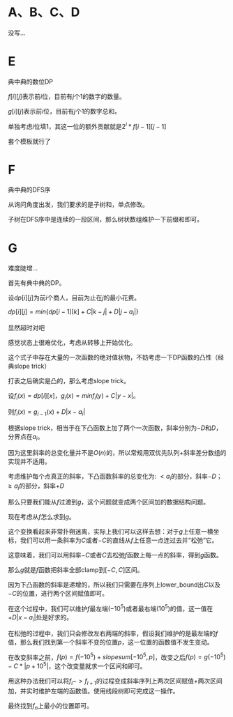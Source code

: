 # A、B、C、D

没写...

# E

典中典的数位DP

$f[i][j]$表示前$i$位，目前有$j$个1的数字的数量。

$g[i][j]$表示前$i$位，目前有$j$个1的数字总和。

单独考虑$i$位填1，其这一位的额外贡献就是$2^i * f[i-1][j-1]$

套个模板就行了

# F

典中典的DFS序

从询问角度出发，我们要求的是子树和，单点修改。

子树在DFS序中是连续的一段区间，那么树状数组维护一下前缀和即可。

# G

难度陡增...

首先有典中典的DP。

设$dp[i][j]$为前$i$个商人，目前为止在$j$的最小花费。

$dp[i][j] = min\{dp[i-1][k]+C|k-j|+D|j-a_i|\}$

显然超时对吧

感觉状态上很难优化，考虑从转移上开始优化。

这个式子中存在大量的一次函数的绝对值状物，不妨考虑一下DP函数的凸性（经典slope trick）

打表之后确实是凸的，那么考虑slope trick。

设$f_i(x)=dp[i][x]$，$g_i(x)=min{f_i(y)+C|y-x|}$。

则$f_i(x)=g_{i-1}(x)+D|x-a_i|$

根据slope trick，相当于在下凸函数上加了两个一次函数，斜率分别为$-D$和$D$，分界点在$a_i$。

因为这里斜率的总变化量并不是$O(n)$的，所以常规用双优先队列+斜率差分数组的实现并不适用。

考虑维护每个点真正的斜率，下凸函数斜率的总变化为: $<a_i$的部分，斜率$-D$；$\geq a_i$的部分，斜率$+D$

那么只要我们能从$f$过渡到$g$，这个问题就变成两个区间加的数据结构问题。

现在考虑从$f$怎么求到$g$。

这个变换看起来非常扑朔迷离，实际上我们可以这样去想：对于$g$上任意一横坐标，我们可以用一条斜率为$C$或者$-C$的直线从$f$上任意一点连过去并“松弛”它。

这意味着，我们可以用斜率$-C$或者$C$去松弛$f$函数上每一点的斜率，得到$g$函数。

那么$g$就是$f$函数把斜率全部clamp到$[-C,C]$区间。

因为下凸函数的斜率是递增的，所以我们只需要在序列上lower_bound出$C$以及$-C$的位置，进行两个区间赋值即可。

在这个过程中，我们可以维护$f$最左端$(-10^5)$或者最右端($10^5$)的值，这一值在$+D|x-a_i|$处是好求的。

在松弛的过程中，我们只会修改左右两端的斜率，假设我们维护的是最左端的$f$值，那么我们找到第一个斜率不变的位置$p$，这一位置的函数值不发生变动。

在改变斜率之前，$f(p)=f(-10^5)+slopesum[-10^5,p]$，改变之后$f(p)=g(-10^5)-C*|p+10^5|$，这个改变量就求一个区间和即可。

用这种办法我们可以将$f_i->f_{i+1}$的过程变成斜率序列上两次区间赋值+两次区间加，并实时维护左端的函数值。使用线段树即可完成这一操作。

最终找到$f_n$上最小的位置即可。